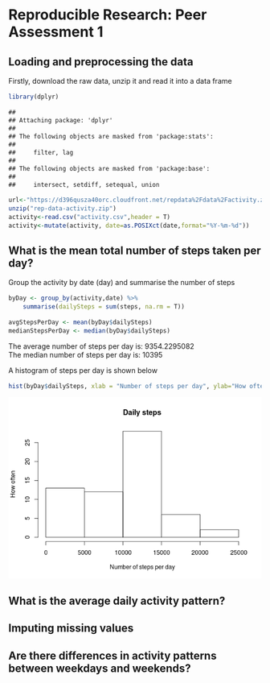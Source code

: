 # Reproducible Research: Peer Assessment 1


## Loading and preprocessing the data
Firstly, download the raw data, unzip it and read it into a data frame


```r
library(dplyr)
```

```
## 
## Attaching package: 'dplyr'
## 
## The following objects are masked from 'package:stats':
## 
##     filter, lag
## 
## The following objects are masked from 'package:base':
## 
##     intersect, setdiff, setequal, union
```

```r
url<-"https://d396qusza40orc.cloudfront.net/repdata%2Fdata%2Factivity.zip"
unzip("rep-data-activity.zip")
activity<-read.csv("activity.csv",header = T)
activity<-mutate(activity, date=as.POSIXct(date,format="%Y-%m-%d"))
```

## What is the mean total number of steps taken per day?

Group the activity by date (day) and summarise the number of steps

```r
byDay <- group_by(activity,date) %>%
    summarise(dailySteps = sum(steps, na.rm = T))
```

```r
avgStepsPerDay <- mean(byDay$dailySteps)
medianStepsPerDay <- median(byDay$dailySteps)
```

The average number of steps per day is: 9354.2295082  
The median number of steps per day is: 10395
  
A histogram of steps per day is shown below


```r
hist(byDay$dailySteps, xlab = "Number of steps per day", ylab="How often", main = "Daily steps")
```

![](PA1_template_files/figure-html/unnamed-chunk-4-1.png) 


## What is the average daily activity pattern?



## Imputing missing values



## Are there differences in activity patterns between weekdays and weekends?
